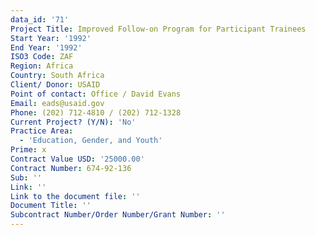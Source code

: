 ```yaml
---
data_id: '71'
Project Title: Improved Follow-on Program for Participant Trainees
Start Year: '1992'
End Year: '1992'
ISO3 Code: ZAF
Region: Africa
Country: South Africa
Client/ Donor: USAID
Point of contact: Office / David Evans
Email: eads@usaid.gov
Phone: (202) 712-4810 / (202) 712-1328
Current Project? (Y/N): 'No'
Practice Area:
  - 'Education, Gender, and Youth'
Prime: x
Contract Value USD: '25000.00'
Contract Number: 674-92-136
Sub: ''
Link: ''
Link to the document file: ''
Document Title: ''
Subcontract Number/Order Number/Grant Number: ''
---
```

